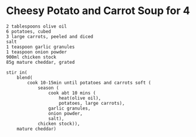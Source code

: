 Cheesy Potato and Carrot Soup for 4
===================================

    2 tablespoons olive oil
    6 potatoes, cubed
    3 large carrots, peeled and diced
    salt
    1 teaspoon garlic granules
    1 teaspoon onion powder
    900ml chicken stock
    85g mature cheddar, grated

    stir in(
        blend(
            cook 10-15min until potatoes and carrots soft (
                season (
                    cook abt 10 mins (
                        heat(olive oil),
                        potatoes, large carrots),
                    garlic granules,
                    onion powder,
                    salt),
                chicken stock)),
        mature cheddar)
